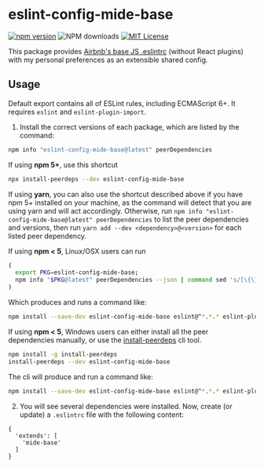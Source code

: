 # eslint-config-mide-base

[![npm version](https://badge.fury.io/js/eslint-config-mide-base.svg)](http://badge.fury.io/js/eslint-config-mide-base)
![NPM downloads](https://img.shields.io/npm/dm/eslint-config-mide-base)
[![MIT License](https://img.shields.io/badge/license-MIT-red.svg?style=flat)](https://github.com/MikhailTSE/eslint-config-mide/blob/main/packages/eslint-config-mide-base/LICENSE)

This package provides [Airbnb's base JS .eslintrc](https://github.com/airbnb/javascript/tree/master/packages/eslint-config-airbnb-base) (without React plugins) with my personal preferences as an extensible shared config.

## Usage

Default export contains all of ESLint rules, including ECMAScript 6+. It requires `eslint` and `eslint-plugin-import`.

1. Install the correct versions of each package, which are listed by the command:

```sh
npm info "eslint-config-mide-base@latest" peerDependencies
```

If using **npm 5+**, use this shortcut

```sh
npx install-peerdeps --dev eslint-config-mide-base
```

If using **yarn**, you can also use the shortcut described above if you have npm 5+ installed on your machine, as the command will detect that you are using yarn and will act accordingly. Otherwise, run `npm info "eslint-config-mide-base@latest" peerDependencies` to list the peer dependencies and versions, then run `yarn add --dev <dependency>@<version>` for each listed peer dependency.

If using **npm < 5**, Linux/OSX users can run

```sh
(
  export PKG=eslint-config-mide-base;
  npm info "$PKG@latest" peerDependencies --json | command sed 's/[\{\},]//g ; s/: /@/g' | xargs npm install --save-dev "$PKG@latest"
)
```

Which produces and runs a command like:

```sh
npm install --save-dev eslint-config-mide-base eslint@^*.*.* eslint-plugin-import@^*.*.*
```

If using **npm < 5**, Windows users can either install all the peer dependencies manually, or use the [install-peerdeps](https://github.com/nathanhleung/install-peerdeps) cli tool.

```sh
npm install -g install-peerdeps
install-peerdeps --dev eslint-config-mide-base
```

The cli will produce and run a command like:

```sh
npm install --save-dev eslint-config-mide-base eslint@^*.*.* eslint-plugin-import@^*.*.*
```

2. You will see several dependencies were installed. Now, create (or update) a `.eslintrc` file with the following content:

```
{
  'extends': [
    'mide-base'
  ]
}
```
